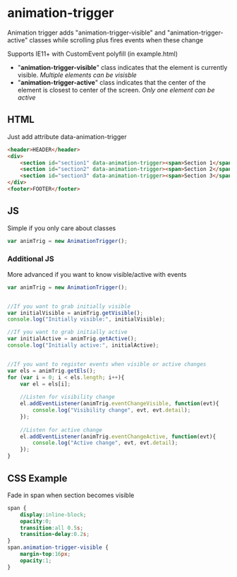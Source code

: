 # animation-trigger
Animation trigger adds "animation-trigger-visible" and "animation-trigger-active" classes while scrolling plus fires events when these change

Supports IE11+ with CustomEvent polyfill (in example.html)

- "**animation-trigger-visible**" class indicates that the element is currently visible. *Multiple elements can be visisble*
- "**animation-trigger-active**" class indicates that the center of the element is closest to center of the screen. *Only one element can be active*

## HTML
Just add attribute data-animation-trigger
```html
<header>HEADER</header>
<div>
	<section id="section1" data-animation-trigger><span>Section 1</span></section>
	<section id="section2" data-animation-trigger><span>Section 2</span></section>
	<section id="section3" data-animation-trigger><span>Section 3</span></section>
</div>
<footer>FOOTER</footer>
```

## JS
Simple if you only care about classes

```javascript
var animTrig = new AnimationTrigger();
```

### Additional JS
More advanced if you want to know visible/active with events

```javascript
var animTrig = new AnimationTrigger();


//If you want to grab initially visible
var initialVisible = animTrig.getVisible();
console.log("Initially visible:", initialVisible);

//If you want to grab initially active
var initialActive = animTrig.getActive();
console.log("Initially active:", initialActive);


//If you want to register events when visible or active changes
var els = animTrig.getEls();
for (var i = 0; i < els.length; i++){
	var el = els[i];
	
	//Listen for visibility change
	el.addEventListener(animTrig.eventChangeVisible, function(evt){
		console.log("Visibility change", evt, evt.detail);
	});
	
	//Listen for active change
	el.addEventListener(animTrig.eventChangeActive, function(evt){
		console.log("Active change", evt, evt.detail);
	});
}
```

## CSS Example
Fade in span when section becomes visible
```css
span {
	display:inline-block;
	opacity:0;
	transition:all 0.5s;
	transition-delay:0.2s;
}
span.animation-trigger-visible {
	margin-top:16px;
	opacity:1;
}
```